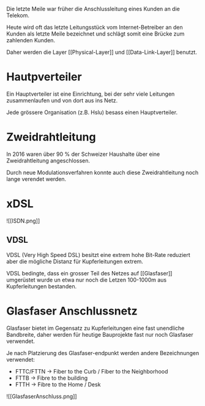 Die letzte Meile war früher die Anschlussleitung eines Kunden an die Telekom.

Heute wird oft das letzte Leitungsstück vom Internet-Betreiber an den Kunden als letzte Meile bezeichnet und schlägt somit eine Brücke zum zahlenden Kunden.

Daher werden die Layer [[Physical-Layer]] und [[Data-Link-Layer]] benutzt.


# Hautpverteiler
Ein Hauptverteiler ist eine Einrichtung, bei der sehr viele Leitungen zusammenlaufen und von dort aus ins Netz.

Jede grössere Organisation (z.B. Hslu) besass einen Hauptverteiler.

# Zweidrahtleitung
In 2016 waren über 90 % der Schweizer Haushalte über eine Zweidrahtleitung angeschlossen.

Durch neue Modulationsverfahren konnte auch diese Zweidrahtleitung noch lange verendet werden.


# xDSL
![[ISDN.png]]
## VDSL
VDSL (Very High Speed DSL) besitzt eine extrem hohe Bit-Rate reduziert aber die mögliche Distanz für Kupferleitungen extrem.

VDSL bedingte, dass ein grosser Teil des Netzes auf [[Glasfaser]] umgerüstet wurde un etwa nur noch die Letzen 100-1000m aus Kupferleitungen bestanden.


# Glasfaser Anschlussnetz
Glasfaser bietet im Gegensatz zu Kupferleitungen eine fast unendliche Bandbreite, daher werden für heutige Bauprojekte fast nur noch Glasfaser verwendet.

Je nach Platzierung des Glasfaser-endpunkt werden andere Bezeichnungen verwendet:
- FTTC/FTTN -> Fiber to the Curb / Fiber to the Neighborhood
- FTTB -> Fibre to the building
- FTTH -> Fibre to the Home / Desk

![[GlasfaserAnschluss.png]]